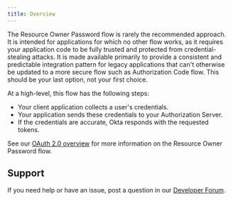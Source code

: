 ```yaml
---
title: Overview
---
```


The Resource Owner Password flow is rarely the recommended approach. It is intended for applications for which no other flow works, as it requires your application code to be fully trusted and protected from credential-stealing attacks. It is made available primarily to provide a consistent and predictable integration pattern for legacy applications that can't otherwise be updated to a more secure flow such as Authorization Code flow. This should be your last option, not your first choice.

At a high-level, this flow has the following steps:

- Your client application collects a user's credentials.
- Your application sends these credentials to your Authorization Server.
- If the credentials are accurate, Okta responds with the requested tokens.

See our [OAuth 2.0 overview](/docs/concepts/oauth-openid/#resource-owner-password-flow) for more information on the Resource Owner Password flow.

## Support

If you need help or have an issue, post a question in our [Developer Forum](https://devforum.okta.com).

<NextSectionLink/>
